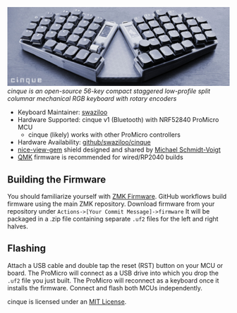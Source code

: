 ![cinque wireless build](cinque0071.jpg)
*cinque is an open-source 56-key compact staggered low-profile split columnar mechanical RGB keyboard with rotary encoders*

* Keyboard Maintainer: [swaziloo](https://github.com/swaziloo)
* Hardware Supported: cinque v1 (Bluetooth) with NRF52840 ProMicro MCU
  * cinque (likely) works with other ProMicro controllers
* Hardware Availability: [github/swaziloo/cinque](https://github.com/swaziloo/cinque)
* [nice-view-gem](https://github.com/M165437/nice-view-gem) shield designed and shared by [Michael Schmidt-Voigt](https://github.com/M165437)
* [QMK](https://github.com/swaziloo/cinque/blob/main/qmk/cinque/README.md) firmware is recommended for wired/RP2040 builds

## Building the Firmware
You should familiarize yourself with [ZMK Firmware](https://zmk.dev/docs/user-setup).
GitHub workflows build firmware using the main ZMK repository.
Download firmware from your repository under `Actions->[Your Commit Message]->firmware` 
It will be packaged in a .zip file containing separate `.uf2` files for the left and right halves.

## Flashing
Attach a USB cable and double tap the reset (RST) button on your MCU or board. 
The ProMicro will connect as a USB drive into which you drop the `.uf2` file you just built.
The ProMicro will reconnect as a keyboard once it installs the firmware. 
Connect and flash both MCUs independently.

cinque is licensed under an [MIT License](LICENSE).
